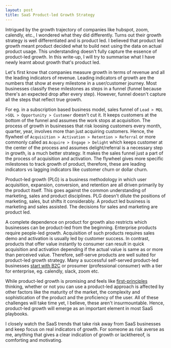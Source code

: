 ```yaml
---
layout: post
title: SaaS Product-led Growth Strategy
---
```



Intrigued by the growth trajectory of companies like hubspot, zoom, calendly, etc., I wondered what they did differently. Turns out their growth strategy is well differentiated and is product led. I believed that product led growth meant product decided what to build next using the data on actual product usage. This understanding doesn't fully capture the essence of product-led growth. In this write-up, I will try to summarise what I have newly learnt about growth that's product led. 

Let's first know that companies measure growth in terms of revenue and all the leading indicators of revenue. Leading indicators of growth are the numbers that show at every milestone in a user/customer journey. Most businesses classify these milestones as steps in a funnel (funnel because there's an expected drop after every step). However, funnel doesn't capture all the steps that reflect true growth. 

For eg. in a subscription based business model, sales funnel of `Lead > MQL >SQL > Opportunity > Customer` doesn't cut it. It keeps customers at the bottom of the funnel and assumes the work stops at acquisition. The process of growth in businesses that risk loosing customers every month, quarter, year, involves more than just acquiring customers. Hence, the flywheel of `Acquisition > Activation > Retention > Referral` or more commonly called as `Acquire > Engage > Delight` which keeps customer at the center of the process and assumes delight/referral is a necessary step in growth, is a much better strategy. It makes the sales funnel just a part of the process of acquisition and activation. The flywheel gives more specific milestones to track growth of product, therefore, these are leading indicators vs lagging indicators like customer churn or dollar churn. 

Product-led growth (PLG) is a business methodology in which user acquisition, expansion, conversion, and retention are all driven primarily by the product itself. This goes against the common understanding of marketing, sales and product disciplines. PLG doesn't dilute the positions of marketing, sales, but shifts it considerably. A product led business is marketing and sales assisted. The decisions for sales and marketing are product led. 

A complete dependence on product for growth also restricts which businesses can be product-led from the beginning. Enterprise products require people-led growth. Acquisition of such products requires sales demo and activation is usually led by customer success. In contrast, products that offer value instantly to consumer can result in quick acquisition and activation depending if the actual value is same as or more than perceived value. Therefore, self-serve products are well suited for product-led growth strategy. Many a successful self-served product-led businesses [start with B2C](https://clearbit.com/resources/reports/product-led-growth-companies#b2b-or-not-2b) or prosumer (professional consumer) with a tier for enterprise, eg. calendly, slack, zoom etc. 

While product-led growth is promising and feels like [first-principles](https://fs.blog/2018/04/first-principles/) thinking, whether or not you can use a product-led approach is affected by other factors like the maturity of the market, the complexity and sophistication of the product and the proficiency of the user. All of these challenges will take time yet, I believe, these aren't insurmountable. Hence, product-led growth will emerge as an important element in most SaaS playbooks. 

I closely watch the SaaS trends that take risk away from SaaS businesses and keep focus on real indicators of growth. For someone as risk averse as me, anything that gives a clear indication of growth or lackthereof, is comforting and motivating.  





